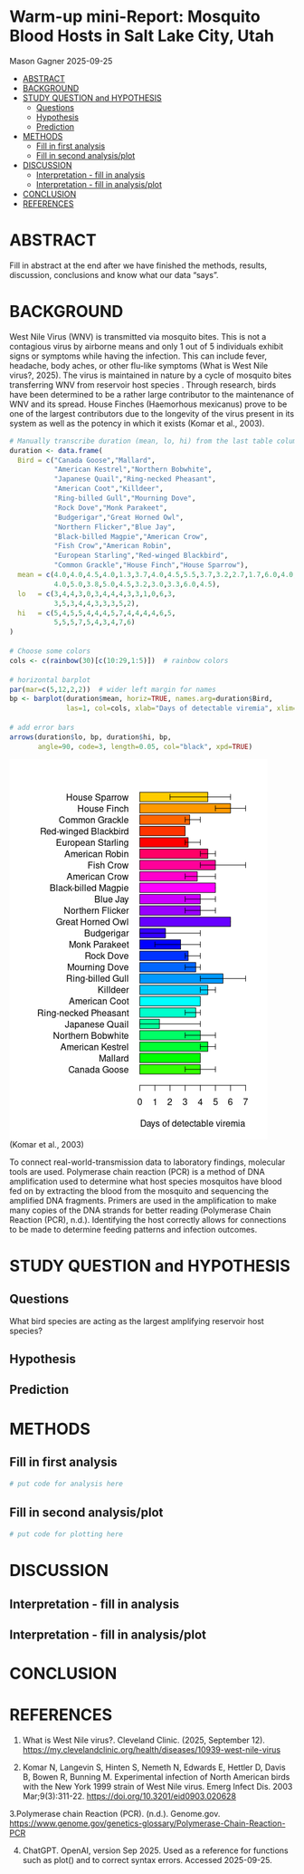 Warm-up mini-Report: Mosquito Blood Hosts in Salt Lake City, Utah
================
Mason Gagner
2025-09-25

- [ABSTRACT](#abstract)
- [BACKGROUND](#background)
- [STUDY QUESTION and HYPOTHESIS](#study-question-and-hypothesis)
  - [Questions](#questions)
  - [Hypothesis](#hypothesis)
  - [Prediction](#prediction)
- [METHODS](#methods)
  - [Fill in first analysis](#fill-in-first-analysis)
  - [Fill in second analysis/plot](#fill-in-second-analysisplot)
- [DISCUSSION](#discussion)
  - [Interpretation - fill in
    analysis](#interpretation---fill-in-analysis)
  - [Interpretation - fill in
    analysis/plot](#interpretation---fill-in-analysisplot)
- [CONCLUSION](#conclusion)
- [REFERENCES](#references)

# ABSTRACT

Fill in abstract at the end after we have finished the methods, results,
discussion, conclusions and know what our data “says”.

# BACKGROUND

<!--Fill in some text here that provides background info on the WNV system, the blood meal DNA extractions, PCR, sequencing, etc. and the foundation for our question/hypothesis.
&#10;For example, we can use the viremia duration (Komar et al., 2003) bar plot (make sure to reference sources!!!)  to illustrate the potential importance of house finches in WNV transmission and as the logical foundation for our hypothesis that house finches serve as amplifying hosts for WNV... and the prediction that locations with more house finches in our blood host analysis are also the same locations with higher positive tests for WNV in mosquito pools... 
&#10;NOTE: Examples of data you can plot for the background info at https://github.com/saarman/BIOL3070/ -->

West Nile Virus (WNV) is transmitted via mosquito bites. This is not a
contagious virus by airborne means and only 1 out of 5 individuals
exhibit signs or symptoms while having the infection. This can include
fever, headache, body aches, or other flu-like symptoms (What is West
Nile virus?, 2025). The virus is maintained in nature by a cycle of
mosquito bites transferring WNV from reservoir host species . Through
research, birds have been determined to be a rather large contributor to
the maintenance of WNV and its spread. House Finches (Haemorhous
mexicanus) prove to be one of the largest contributors due to the
longevity of the virus present in its system as well as the potency in
which it exists (Komar et al., 2003).

``` r
# Manually transcribe duration (mean, lo, hi) from the last table column
duration <- data.frame(
  Bird = c("Canada Goose","Mallard", 
           "American Kestrel","Northern Bobwhite",
           "Japanese Quail","Ring-necked Pheasant",
           "American Coot","Killdeer",
           "Ring-billed Gull","Mourning Dove",
           "Rock Dove","Monk Parakeet",
           "Budgerigar","Great Horned Owl",
           "Northern Flicker","Blue Jay",
           "Black-billed Magpie","American Crow",
           "Fish Crow","American Robin",
           "European Starling","Red-winged Blackbird",
           "Common Grackle","House Finch","House Sparrow"),
  mean = c(4.0,4.0,4.5,4.0,1.3,3.7,4.0,4.5,5.5,3.7,3.2,2.7,1.7,6.0,4.0,
           4.0,5.0,3.8,5.0,4.5,3.2,3.0,3.3,6.0,4.5),
  lo   = c(3,4,4,3,0,3,4,4,4,3,3,1,0,6,3,
           3,5,3,4,4,3,3,3,5,2),
  hi   = c(5,4,5,5,4,4,4,5,7,4,4,4,4,6,5,
           5,5,5,7,5,4,3,4,7,6)
)

# Choose some colors
cols <- c(rainbow(30)[c(10:29,1:5)])  # rainbow colors

# horizontal barplot
par(mar=c(5,12,2,2))  # wider left margin for names
bp <- barplot(duration$mean, horiz=TRUE, names.arg=duration$Bird,
              las=1, col=cols, xlab="Days of detectable viremia", xlim=c(0,7))

# add error bars
arrows(duration$lo, bp, duration$hi, bp,
       angle=90, code=3, length=0.05, col="black", xpd=TRUE)
```

<img src="Warm-up-mosquitoes-TEMPLATE_files/figure-gfm/viremia-1.png" style="display: block; margin: auto auto auto 0;" />
(Komar et al., 2003)

To connect real-world-transmission data to laboratory findings,
molecular tools are used. Polymerase chain reaction (PCR) is a method of
DNA amplification used to determine what host species mosquitos have
blood fed on by extracting the blood from the mosquito and sequencing
the amplified DNA fragments. Primers are used in the amplification to
make many copies of the DNA strands for better reading (Polymerase Chain
Reaction (PCR), n.d.). Identifying the host correctly allows for
connections to be made to determine feeding patterns and infection
outcomes.

# STUDY QUESTION and HYPOTHESIS

## Questions

<!--Fill in here, the question we want to answer... e.g. What bird species is acting as WNV amplifying host in Salt Lake City?-->

What bird species are acting as the largest amplifying reservoir host
species?

## Hypothesis

<!--Fill in hypothesis... e.g. House finches are acting as important amplifying hosts of WNV in Salt Lake City.-->

## Prediction

<!--Fill in prediction... e.g. If house finches are acting as important amplifying hosts, we predict that trapping locations where mosquitoes feed on house finches will also have higher rates of confirmed WNV in tested mosquito pools.-->

# METHODS

<!--Fill in here, including overview of procedure and methods used for this project.-->

## Fill in first analysis

``` r
# put code for analysis here
```

## Fill in second analysis/plot

``` r
# put code for plotting here
```

# DISCUSSION

## Interpretation - fill in analysis

## Interpretation - fill in analysis/plot

# CONCLUSION

# REFERENCES

1.  What is West Nile virus?. Cleveland Clinic. (2025, September 12).
    <https://my.clevelandclinic.org/health/diseases/10939-west-nile-virus>

2.  Komar N, Langevin S, Hinten S, Nemeth N, Edwards E, Hettler D, Davis
    B, Bowen R, Bunning M. Experimental infection of North American
    birds with the New York 1999 strain of West Nile virus. Emerg Infect
    Dis. 2003 Mar;9(3):311-22. <https://doi.org/10.3201/eid0903.020628>

3.Polymerase chain Reaction (PCR). (n.d.). Genome.gov.
<https://www.genome.gov/genetics-glossary/Polymerase-Chain-Reaction-PCR>

4.  ChatGPT. OpenAI, version Sep 2025. Used as a reference for functions
    such as plot() and to correct syntax errors. Accessed 2025-09-25.
